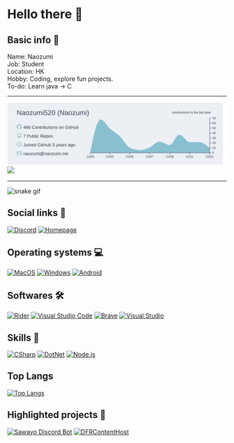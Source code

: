 # Hello there 👋

## Basic info 📝
Name: Naozumi  
Job: Student  
Location: HK  
Hobby: Coding, explore fun projects.  
To-do: Learn java -> C

***
![](https://raw.githubusercontent.com/Naozumi520/Naozumi520/main/profile-summary-card-output/nord_bright/0-profile-details.svg)
![](https://github-readme-stats.vercel.app/api?username=Naozumi520&custom_title=Stats&title_color=8FBCBB&show_icons=true&icon_color=8FBCBB&bg_color=ECEFF4)
***

![snake gif](https://github.com/Naozumi520/Naozumi520/blob/output/N_github-snake.gif)

## Social links 🤝
[![Discord](https://img.shields.io/badge/Discord-7289DA?style=for-the-badge&logo=discord&logoColor=white "Discord")](https://discord.com/users/661778480756949052)
[![Homepage](https://img.shields.io/badge/Homepage-41BDF5?style=for-the-badge&logo=Home%20Assistant%20Community%20Store&logoColor=white "Homepage")](https://naozumi.me/home)

## Operating systems 💻
[![MacOS](https://img.shields.io/badge/MacOS-707070?style=for-the-badge&logo=apple&logoColor=white "MacOS")](#)
[![Windows](https://img.shields.io/badge/Windows-0078D6?style=for-the-badge&logo=windows&logoColor=white "Windows 10")](#)
[![Android](https://img.shields.io/badge/Android-3DDC84?style=for-the-badge&logo=android&logoColor=white "Android")](https://www.android.com/)

## Softwares 🛠
[![Rider](https://img.shields.io/badge/JetBrains_Rider-DD1265?style=for-the-badge&logo=JetBrains&logoColor=white "Rider")](https://www.jetbrains.com/rider/)
[![Visual Studio Code](https://img.shields.io/badge/Visual_Studio_Code-0078D4?style=for-the-badge&logo=visual%20studio%20code&logoColor=white "VSCode")](https://code.visualstudio.com/)
[![Brave](https://img.shields.io/badge/Brave-FB542B?style=for-the-badge&logo=Brave&logoColor=white "Brave Browser")](https://brave.com/)
[![Visual Studio](https://img.shields.io/badge/Visual_Studio-5C2D91?style=for-the-badge&logo=visual%20studio&logoColor=white "Visual Studio")](https://visualstudio.microsoft.com/vs)

## Skills 🚀
[![CSharp](https://img.shields.io/badge/C%23-239120?style=for-the-badge&logo=c-sharp&logoColor=white "C#")](https://microsoft.com)
[![DotNet](https://img.shields.io/badge/.NET-5C2D91?style=for-the-badge&logo=.net&logoColor=white ".NET")](https://dotnet.microsoft.com/)
[![Node.js](https://img.shields.io/badge/NodeJS-339933?style=for-the-badge&logo=Node.js&logoColor=white "Node.js")](https://nodejs.org/)

## Top Langs
[![Top Langs](https://github-readme-stats.vercel.app/api/top-langs/?username=Naozumi520&layout=compact)](https://github.com/Naozumi520)

## Highlighted projects 🌟
[![Sawayo Discord Bot](https://github-readme-stats.vercel.app/api/pin/?username=Naozumi520&repo=Sawayo)](https://github.com/Naozumi520/Sawayo)
[![DFRContentHost](https://github-readme-stats.vercel.app/api/pin/?username=Naozumi520&repo=mbp16-DFRContentHost)](https://github.com/Naozumi520/mbp16-DFRContentHost)
